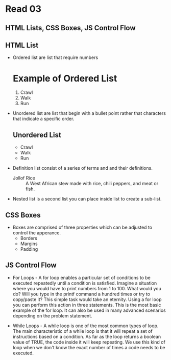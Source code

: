 # Read 03 #
## HTML Lists, CSS Boxes, JS Control Flow ##

## HTML List ##

* Ordered list are list that require numbers

    <h1>Example of Ordered List</h1>
            <ol>
                <li>Crawl</li>
                <li>Walk</li>
                <li>Run</li>
            </ol>

* Unordered list are list that begin with a bullet point rather that characters that indicate a specific order.
   
    <h2>Unordered List</h2>
        <ul>
            <li>Crawl</li>
            <li>Walk</li>
            <li>Run</li>
        </ul>
    

* Definition list consist of a series of terms and and their definitions.

    <dl>
        <dt>Jollof Rice</dt>
        <dd>A West African stew made with rice, chili peppers, and meat or fish.</dt>
    </dl>

* Nested list is a second list you can place inside list to create a sub-list.


## CSS Boxes ##

* Boxes are comprised of three properties which can be adjusted to control the apperance.
    - Borders
    - Margins
    - Padding

  
## JS Control Flow ##
  
* For Loops - A for loop enables a particular set of conditions to be executed repeatedly until a condition is satisfied. Imagine a situation where you would have to print numbers from 1 to 100. What would you do? Will you type in the printf command a hundred times or try to copy/paste it? This simple task would take an eternity. Using a for loop you can perform this action in three statements. This is the most basic example of the for loop. It can also be used in many advanced scenarios depending on the problem statement.

* While Loops - A while loop is one of the most common types of loop. The main characteristic of a while loop is that it will repeat a set of instructions based on a condition. As far as the loop returns a boolean value of TRUE, the code inside it will keep repeating. We use this kind of loop when we don't know the exact number of times a code needs to be executed.
  
 
